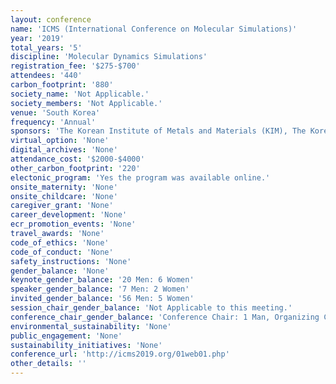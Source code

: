 ```yaml
---
layout: conference 
name: 'ICMS (International Conference on Molecular Simulations)'
year: '2019'
total_years: '5'
discipline: 'Molecular Dynamics Simulations'
registration_fee: '$275-$700'
attendees: '440'
carbon_footprint: '880'
society_name: 'Not Applicable.'
society_members: 'Not Applicable.'
venue: 'South Korea'
frequency: 'Annual'
sponsors: 'The Korean Institute of Metals and Materials (KIM), The Korea Institute of Science and Technology, Korea Advanced Institute of Science and Technology - ACE Team, Seoul National University '
virtual_option: 'None'
digital_archives: 'None'
attendance_cost: '$2000-$4000'
other_carbon_footprint: '220'
electonic_program: 'Yes the program was available online.'
onsite_maternity: 'None'
onsite_childcare: 'None'
caregiver_grant: 'None'
career_development: 'None'
ecr_promotion_events: 'None'
travel_awards: 'None'
code_of_ethics: 'None'
code_of_conduct: 'None'
safety_instructions: 'None'
gender_balance: 'None'
keynote_gender_balance: '20 Men: 6 Women'
speaker_gender_balance: '7 Men: 2 Women'
invited_gender_balance: '56 Men: 5 Women'
session_chair_gender_balance: 'Not Applicable to this meeting.'
conference_chair_gender_balance: 'Conference Chair: 1 Man, Organizing Committee: 8 Men'
environmental_sustainability: 'None'
public_engagement: 'None'
sustainability_initiatives: 'None'
conference_url: 'http://icms2019.org/01web01.php'
other_details: ''
---
```

